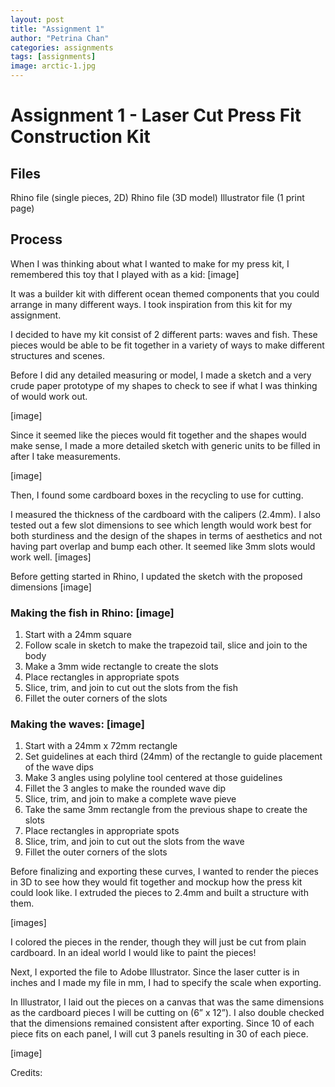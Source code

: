 ```yaml
---
layout: post
title: "Assignment 1"
author: "Petrina Chan"
categories: assignments
tags: [assignments]
image: arctic-1.jpg
---
```


# Assignment 1 - Laser Cut Press Fit Construction Kit

## Files

Rhino file (single pieces, 2D)
Rhino file (3D model)
Illustrator file (1 print page)

## Process

When I was thinking about what I wanted to make for my press kit, I remembered this toy that I played with as a kid: [image]

It was a builder kit with different ocean themed components that you could arrange in many different ways. I took inspiration from this kit for my assignment.

I decided to have my kit consist of 2 different parts: waves and fish. These pieces would be able to be fit together in a variety of ways to make different structures and scenes.

Before I did any detailed measuring or model, I made a sketch and a very crude paper prototype of my shapes to check to see if what I was thinking of would work out.

[image]

Since it seemed like the pieces would fit together and the shapes would make sense, I made a more detailed sketch with generic units to be filled in after I take measurements. 

[image]

Then, I found some cardboard boxes in the recycling to use for cutting. 

I measured the thickness of the cardboard with the calipers (2.4mm). I also tested out a few slot dimensions to see which length would work best for both sturdiness and the design of the shapes in terms of aesthetics and not having part overlap and bump each other. It seemed like 3mm slots would work well.  [images]

Before getting started in Rhino, I updated the sketch with the proposed dimensions [image]

### Making the fish in Rhino: [image]
1. Start with a 24mm square
2. Follow scale in sketch to make the trapezoid tail, slice and join to the body
3. Make a 3mm wide rectangle to create the slots
4. Place rectangles in appropriate spots 
5. Slice, trim, and join to cut out the slots from the fish
6. Fillet the outer corners of the slots

### Making the waves: [image]
1. Start with a 24mm x 72mm rectangle
2. Set guidelines at each third (24mm) of the rectangle to guide placement of the wave dips
3. Make 3 angles using polyline tool centered at those guidelines 
4. Fillet the 3 angles to make the rounded wave dip
5. Slice, trim, and join to make a complete wave pieve
6. Take the same 3mm rectangle from the previous shape to create the slots
7. Place rectangles in appropriate spots 
8. Slice, trim, and join to cut out the slots from the wave
9. Fillet the outer corners of the slots

Before finalizing and exporting these curves, I wanted to render the pieces in 3D to see how they would fit together and mockup how the press kit could look like. I extruded the pieces to 2.4mm and built a structure with them. 

[images]

I colored the pieces in the render, though they will just be cut from plain cardboard. In an ideal world I would like to paint the pieces! 

Next, I exported the file to Adobe Illustrator. Since the laser cutter is in inches and I made my file in mm, I had to specify the scale when exporting.

In Illustrator, I laid out the pieces on a canvas that was the same dimensions as the cardboard pieces I will be cutting on (6” x 12”). I also double checked that the dimensions remained consistent after exporting. Since 10 of each piece fits on each panel, I will cut 3 panels resulting in 30 of each piece.  

[image]

Credits:
